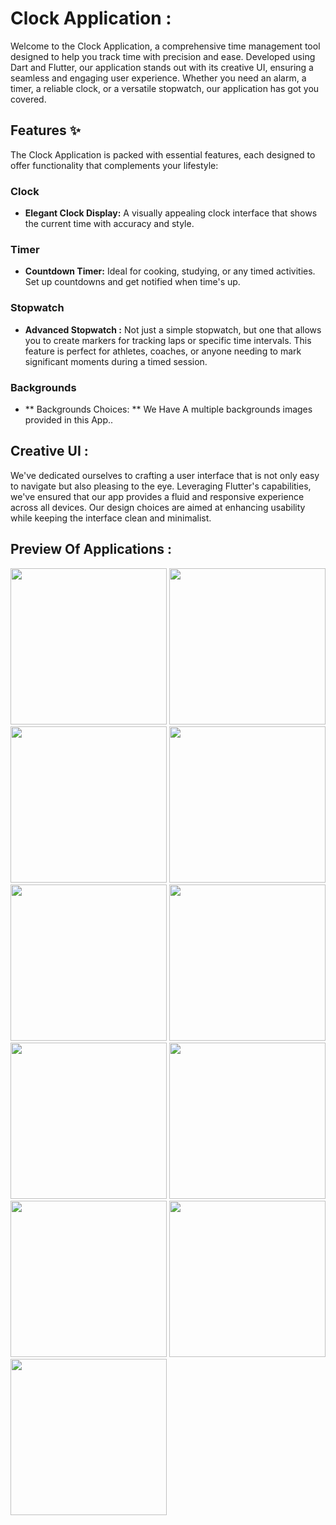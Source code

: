 # Clock Application :

Welcome to the Clock Application, a comprehensive time management tool designed to help you track time with precision and ease. Developed using Dart and Flutter, our application stands out with its creative UI, ensuring a seamless and engaging user experience. Whether you need an alarm, a timer, a reliable clock, or a versatile stopwatch, our application has got you covered.

## Features :sparkles:

The Clock Application is packed with essential features, each designed to offer functionality that complements your lifestyle:

### Clock
- **Elegant Clock Display:** A visually appealing clock interface that shows the current time with accuracy and style.

### Timer
- **Countdown Timer:** Ideal for cooking, studying, or any timed activities. Set up countdowns and get notified when time's up.

### Stopwatch
- **Advanced Stopwatch :** Not just a simple stopwatch, but one that allows you to create markers for tracking laps or specific time intervals. This feature is perfect for athletes, coaches, or anyone needing to mark significant moments during a timed session.


### Backgrounds 
- ** Backgrounds Choices: ** We Have A multiple backgrounds images provided in this App..

 
## Creative UI :

We've dedicated ourselves to crafting a user interface that is not only easy to navigate but also pleasing to the eye. Leveraging Flutter's capabilities, we've ensured that our app provides a fluid and responsive experience across all devices. Our design choices are aimed at enhancing usability while keeping the interface clean and minimalist.


## Preview Of Applications : 

<img src="https://github.com/Dudharejiya-Kartik/timer_app/assets/137186473/68602202-2c01-4a37-a929-5695d0bf7c3e" width="250">
<img src="https://github.com/Dudharejiya-Kartik/timer_app/assets/137186473/cccfd232-aed9-4a19-b1b7-d4640afbace9" width="250">
<img src="https://github.com/Dudharejiya-Kartik/timer_app/assets/137186473/bd8027f2-ec33-4ffe-a761-a0ecfef83f5a" width="250">
<img src="https://github.com/Dudharejiya-Kartik/timer_app/assets/137186473/a4c120b5-1bb8-427b-84c8-635368896c7b" width="250">
<img src="https://github.com/Dudharejiya-Kartik/timer_app/assets/137186473/3f1e46b0-a245-4ed2-9fd9-ea8cd8b03259" width="250">
<img src="https://github.com/Dudharejiya-Kartik/timer_app/assets/137186473/17ffe7cc-f346-46ac-aee6-c49d17091311" width="250">
<img src="https://github.com/Dudharejiya-Kartik/timer_app/assets/137186473/f8b10179-636c-43ff-b9b0-fd14691552ca" width="250">
<img src="https://github.com/Dudharejiya-Kartik/timer_app/assets/137186473/003c1dcf-15ec-45d4-8c2d-b4af5e76571f" width="250">
<img src="https://github.com/Dudharejiya-Kartik/timer_app/assets/137186473/346be1d9-4343-4dfd-82ff-2ce4a1ed81bb" width="250">
<img src="https://github.com/Dudharejiya-Kartik/timer_app/assets/137186473/ea54c6c5-3071-476c-8da9-8cc90d170236" width="250">
<img src="https://github.com/Dudharejiya-Kartik/timer_app/assets/137186473/70b7eaba-481c-48a8-9244-68ded6f404d5" width="250">




